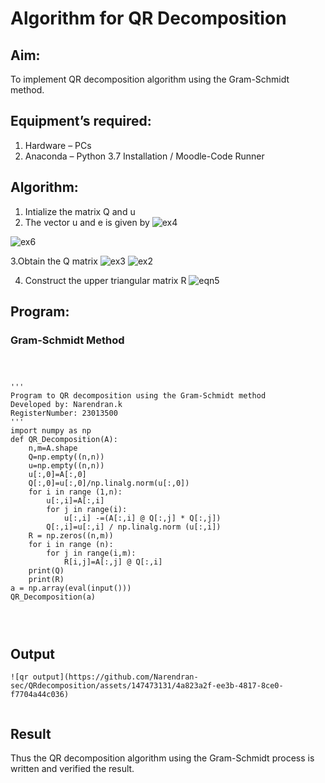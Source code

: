 # Algorithm for QR Decomposition
## Aim:
To implement QR decomposition algorithm using the Gram-Schmidt method.
## Equipment’s required:
1.	Hardware – PCs
2.	Anaconda – Python 3.7 Installation / Moodle-Code Runner
## Algorithm:
1.	Intialize the matrix Q and u
2.	The vector u and e is given by
![ex4](https://github.com/Narendran-sec/QRdecomposition/assets/147473131/ed912cbf-efb4-4c6a-a4da-b9cb3abcabae)

![ex6](https://github.com/Narendran-sec/QRdecomposition/assets/147473131/28d11c04-c80f-4d99-a5c0-9dd2c46ee903)

3.Obtain the Q matrix 
![ex3](https://github.com/Narendran-sec/QRdecomposition/assets/147473131/bc1149ac-882c-4589-af19-8bcdc41fd7c4)
  ![ex2](https://github.com/Narendran-sec/QRdecomposition/assets/147473131/1cb6f822-94a2-4108-8439-4426b2c88e5d)

   

4.	Construct the upper triangular matrix R
    ![eqn5](./ex2.jpg)




## Program:
### Gram-Schmidt Method
```



''' 
Program to QR decomposition using the Gram-Schmidt method
Developed by: Narendran.k
RegisterNumber: 23013500
'''
import numpy as np
def QR_Decomposition(A):
    n,m=A.shape
    Q=np.empty((n,n))
    u=np.empty((n,n))
    u[:,0]=A[:,0]
    Q[:,0]=u[:,0]/np.linalg.norm(u[:,0])
    for i in range (1,n):
        u[:,i]=A[:,i]
        for j in range(i):
            u[:,i] -=(A[:,i] @ Q[:,j] * Q[:,j])
        Q[:,i]=u[:,i] / np.linalg.norm (u[:,i])
    R = np.zeros((n,m))
    for i in range (n):
        for j in range(i,m):
            R[i,j]=A[:,j] @ Q[:,i]
    print(Q)
    print(R)
a = np.array(eval(input()))
QR_Decomposition(a)




```

## Output
```
![qr output](https://github.com/Narendran-sec/QRdecomposition/assets/147473131/4a823a2f-ee3b-4817-8ce0-f7704a44c036)


```

## Result
Thus the QR decomposition algorithm using the Gram-Schmidt process is written and verified the result.
